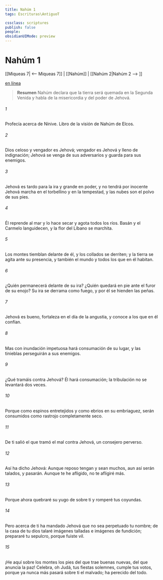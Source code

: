 ```yaml
---
title: Nahúm 1
tags: Escrituras\AntiguoT

cssclass: scriptures
publish: false
people:
obsidianUIMode: preview
---
```


# Nahúm 1
[[Miqueas 7| <-- Miqueas 7]] | [[Nahúm]] | [[Nahúm 2|Nahúm 2 --> ]]

[en línea](https://churchofjesuschrist.org/study/scriptures/ot/nahum/1?lang=spa)

> __Resumen__
Nahúm declara que la tierra será quemada en la Segunda Venida y habla de la misericordia y del poder de Jehová.

###### 1 
Profecía acerca de Nínive. Libro de la visión de Nahúm de Elcos.

###### 2 
Dios celoso y vengador es Jehová; vengador es Jehová y lleno de indignación; Jehová se venga de sus adversarios y guarda  para sus enemigos.

###### 3 
Jehová es tardo para la ira y grande en poder, y no tendrá por inocente  Jehová marcha en el torbellino y en la tempestad, y las nubes son el polvo de sus pies.

###### 4 
Él reprende al mar y lo hace secar y agota todos los ríos. Basán y el Carmelo languidecen, y la flor del Líbano se marchita.

###### 5 
Los montes tiemblan delante de él, y los collados se derriten; y la tierra se agita ante su presencia, y también el mundo y todos los que en él habitan.

###### 6 
¿Quién permanecerá delante de su ira? ¿Quién quedará en pie ante el furor de su enojo? Su ira se derrama como fuego, y por él se hienden las peñas.

###### 7 
Jehová es bueno, fortaleza en el día de la angustia, y conoce a los que en él confían.

###### 8 
Mas con inundación impetuosa hará consumación de su lugar, y las tinieblas perseguirán a sus enemigos.

###### 9 
¿Qué tramáis contra Jehová? Él hará consumación; la tribulación no se levantará dos veces.

###### 10 
Porque como espinos entretejidos y como ebrios en su embriaguez, serán consumidos como rastrojo completamente seco.

###### 11 
De ti salió el que tramó el mal contra Jehová, un consejero perverso.

###### 12 
Así ha dicho Jehová: Aunque reposo tengan y sean muchos, aun así serán talados, y pasarán. Aunque te he afligido, no te afligiré más.

###### 13 
Porque ahora quebraré su yugo de sobre ti y romperé tus coyundas.

###### 14 
Pero acerca de ti ha mandado Jehová que no sea perpetuado tu nombre; de la casa de tu dios talaré imágenes talladas e imágenes de fundición; prepararé tu sepulcro, porque fuiste vil.

###### 15 
¡He aquí sobre los montes los pies del que trae buenas nuevas, del que anuncia la paz! Celebra, oh Judá, tus fiestas solemnes, cumple tus votos, porque ya nunca más pasará sobre ti el malvado; ha perecido del todo.

